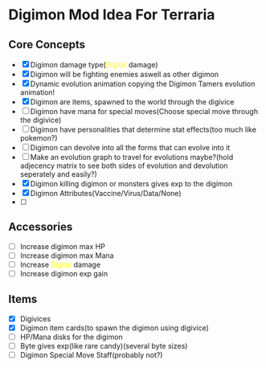 # Digimon Mod Idea For Terraria

## Core Concepts
- [x] Digimon damage type(<span style="color:yellow">Digital</span> damage)
- [x] Digimon will be fighting enemies aswell as other digimon
- [x] Dynamic evolution animation copying the Digimon Tamers evolution animation!
- [x] Digimon are items, spawned to the world through the digivice
- [ ] Digimon have mana for special moves(Choose special move through the digivice)
- [ ] Digimon have personalities that determine stat effects(too much like pokemon?)
- [ ] Digimon can devolve into all the forms that can evolve into it
- [ ] Make an evolution graph to travel for evolutions maybe?(hold adjecency matrix to see both sides of evolution and devolution seperately and easily?)
- [x] Digimon killing digimon or monsters gives exp to the digimon
- [x] Digimon Attributes(Vaccine/Virus/Data/None)
- [ ] 

## Accessories
- [ ] Increase digimon max HP
- [ ] Increase digimon max Mana
- [ ] Increase <span style="color:yellow">Digital</span> damage
- [ ] Increase digimon exp gain

## Items
- [x] Digivices
- [x] Digimon item cards(to spawn the digimon using digivice)
- [ ] HP/Mana disks for the digimon
- [ ] Byte gives exp(like rare candy)(several byte sizes)
- [ ] Digimon Special Move Staff(probably not?)
